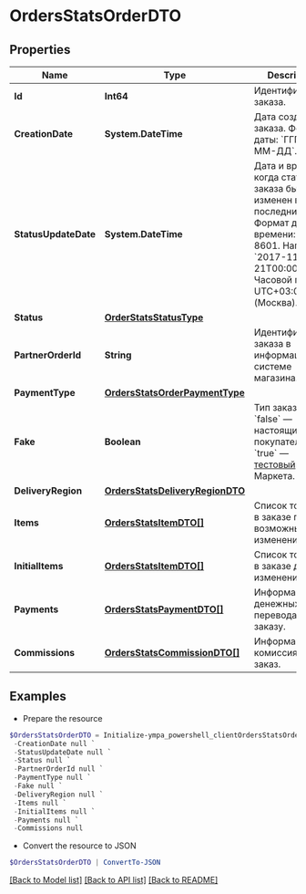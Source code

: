 # OrdersStatsOrderDTO
## Properties

Name | Type | Description | Notes
------------ | ------------- | ------------- | -------------
**Id** | **Int64** | Идентификатор заказа. | [optional] 
**CreationDate** | **System.DateTime** | Дата создания заказа.  Формат даты: &#x60;ГГГГ-ММ-ДД&#x60;.  | [optional] 
**StatusUpdateDate** | **System.DateTime** | Дата и время, когда статус заказа был изменен в последний раз.  Формат даты и времени: ISO 8601. Например, &#x60;2017-11-21T00:00:00&#x60;. Часовой пояс — UTC+03:00 (Москва).  | [optional] 
**Status** | [**OrderStatsStatusType**](OrderStatsStatusType.md) |  | [optional] 
**PartnerOrderId** | **String** | Идентификатор заказа в информационной системе магазина. | [optional] 
**PaymentType** | [**OrdersStatsOrderPaymentType**](OrdersStatsOrderPaymentType.md) |  | [optional] 
**Fake** | **Boolean** | Тип заказа:  * &#x60;false&#x60; — настоящий заказ покупателя.  * &#x60;true&#x60; — [тестовый](../../pushapi/concepts/sandbox.md) заказ Маркета.  | [optional] 
**DeliveryRegion** | [**OrdersStatsDeliveryRegionDTO**](OrdersStatsDeliveryRegionDTO.md) |  | [optional] 
**Items** | [**OrdersStatsItemDTO[]**](OrdersStatsItemDTO.md) | Список товаров в заказе после возможных изменений. | 
**InitialItems** | [**OrdersStatsItemDTO[]**](OrdersStatsItemDTO.md) | Список товаров в заказе до изменений. | [optional] 
**Payments** | [**OrdersStatsPaymentDTO[]**](OrdersStatsPaymentDTO.md) | Информация о денежных переводах по заказу. | 
**Commissions** | [**OrdersStatsCommissionDTO[]**](OrdersStatsCommissionDTO.md) | Информация о комиссиях за заказ. | 

## Examples

- Prepare the resource
```powershell
$OrdersStatsOrderDTO = Initialize-ympa_powershell_clientOrdersStatsOrderDTO  -Id null `
 -CreationDate null `
 -StatusUpdateDate null `
 -Status null `
 -PartnerOrderId null `
 -PaymentType null `
 -Fake null `
 -DeliveryRegion null `
 -Items null `
 -InitialItems null `
 -Payments null `
 -Commissions null
```

- Convert the resource to JSON
```powershell
$OrdersStatsOrderDTO | ConvertTo-JSON
```

[[Back to Model list]](../README.md#documentation-for-models) [[Back to API list]](../README.md#documentation-for-api-endpoints) [[Back to README]](../README.md)

